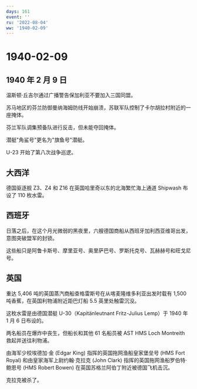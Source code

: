 ```yaml
---
days: 161
event: ''
ru: '2022-08-04'
ww: '1940-02-09'
---
```


# 1940-02-09

## 1940 年 2 月 9 日

温斯顿·丘吉尔通过广播警告保加利亚不要加入三国同盟。

苏马地区的芬兰防御曼纳海姆防线开始崩溃，苏联军队控制了卡尔胡拉村附近的一座掩体。

芬兰军队调集预备队进行反击，但未能夺回掩体。

潜艇"角鲨号"更名为"旗鱼号"潜艇。

U-23 开始了第八次战争巡逻。

## 大西洋

德国驱逐舰 Z3、Z4 和 Z16 在英国哈里奇以东的北海繁忙海上通道 Shipwash
布设了 110 枚水雷。

## 西班牙

日落之后，在这个月光微弱的黑夜里，六艘德国商船从西班牙加利西亚维哥出发，意图突破盟军的封锁。

这些船只是阿鲁卡斯号、摩里亚号、奥里萨巴号、罗斯托克号、瓦赫赫号和旺戈尼号。

## 英国

重达 5,406 吨的英国蒸汽商船查格雷斯号在从喀麦隆维多利亚出发时载有 1,500
吨香蕉，在英国利物浦附近距巴灯船 5.5 英里处触雷沉没。

这枚水雷是由德国潜艇 U-30（Kapitänleutnant Fritz-Julius Lemp）于 1940 年
1 月 6 日布设的。

两名船员在爆炸中丧生，但船长和其他 61 名船员被 AST HMS Loch Montreith
救起并送往利物浦。

由海军少校埃德加·金 (Edgar King) 指挥的英国拖网渔船皇家堡垒号 (HMS Fort
Royal) 和由皇家海军上尉约翰·克拉克 (John Clark)
指挥的英国拖网渔船罗伯特·鲍恩号 (HMS Robert Bowen)
在英国苏格兰阿伯丁附近被德国飞机击沉。

克拉克被杀了。